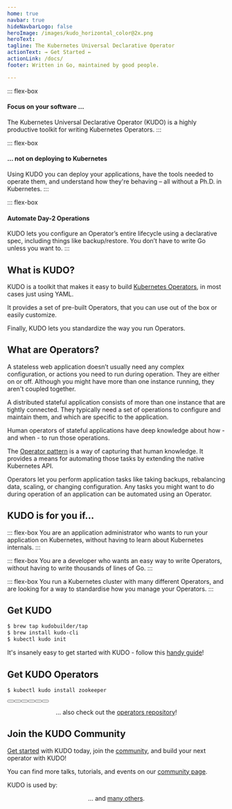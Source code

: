 ```yaml
---
home: true
navbar: true
hideNavbarLogo: false
heroImage: /images/kudo_horizontal_color@2x.png
heroText:
tagline: The Kubernetes Universal Declarative Operator
actionText: ⇝ Get Started ⇜
actionLink: /docs/
footer: Written in Go, maintained by good people.

---
```


<div class="flex-container">

::: flex-box
<h4>Focus on your software …</h4>
The Kubernetes Universal Declarative Operator (KUDO) is a highly productive toolkit for writing Kubernetes Operators.
:::

::: flex-box
<h4>… not on deploying to Kubernetes</h4>
Using KUDO you can deploy your applications, have the tools needed to operate them, and understand how they're behaving – all without a Ph.D. in Kubernetes.
:::

::: flex-box
<h4>Automate Day-2 Operations</h4>
KUDO lets you configure an Operator’s entire lifecycle using a declarative spec, including things like backup/restore. You don’t have to write Go unless you want to.
:::

</div>


## What is KUDO?

KUDO is a toolkit that makes it easy to build [Kubernetes Operators](#what-are-operators), in most cases just using YAML.

It provides a set of pre-built Operators, that you can use out of the box or easily customize.

Finally, KUDO lets you standardize the way you run Operators.


## What are Operators?

A stateless web application doesn’t usually need any complex configuration, or actions you need to run during operation. They are either on or off. Although you might have more than one instance running, they aren't coupled together.

A distributed stateful application consists of more than one instance that are tightly connected. They typically need a set of operations to configure and maintain them, and which are specific to the application.

Human operators of stateful applications have deep knowledge about how - and when - to run those operations.

The [Operator pattern](https://kubernetes.io/docs/concepts/extend-kubernetes/operator/) is a way of capturing that human knowledge. It provides a means for automating those tasks by extending the native Kubernetes API.

Operators let you perform application tasks like taking backups, rebalancing data, scaling, or changing configuration. Any tasks you might want to do during operation of an application can be automated using an Operator.

## KUDO is for you if...

<div class="flex-container">

::: flex-box
You are an application administrator who wants to run your application on Kubernetes, without having to learn about Kubernetes internals.
:::

::: flex-box
You are a developer who wants an easy way to write Operators, without having to write thousands of lines of Go.
:::

::: flex-box
You run a Kubernetes cluster with many different Operators, and are looking for a way to standardise how you manage your Operators.
:::

</div>

## Get KUDO

```bash
$ brew tap kudobuilder/tap
$ brew install kudo-cli
$ kubectl kudo init
```

It's insanely easy to get started with KUDO - follow this [handy guide](/docs/)!

## Get KUDO Operators

```bash
$ kubectl kudo install zookeeper
```

<div class="flex-container">

<Button text="Apache Kafka" img="/images/logos/apache-kafka.png" url="https://github.com/kudobuilder/operators/tree/master/repository/kafka/docs/latest/" />

<Button text="Apache Cassandra" img="/images/logos/apache-cassandra.jpg" url="https://github.com/kudobuilder/operators/tree/master/repository/cassandra/" />

<Button text="Apache Spark" img="/images/logos/apache-spark.jpg" url="https://github.com/kudobuilder/operators/tree/master/repository/spark/" />

<Button text="Apache Zookeeper" img="/images/logos/apache-zookeeper.png" url="https://github.com/kudobuilder/operators/tree/master/repository/zookeeper/" />

<Button text="Apache Flink" img="/images/logos/apache-flink.png" url="https://github.com/kudobuilder/operators/tree/master/repository/flink/" />

<Button text="Elasticsearch" img="/images/logos/elasticsearch.svg" url="https://github.com/kudobuilder/operators/tree/master/repository/elastic/" />

</div>

<center>

… also check out the [operators repository](https://github.com/kudobuilder/operators/)!

</center>

## Join the KUDO Community

[Get started](docs/README.md) with KUDO today, join the [community](community/README.md), and build your next operator with KUDO!

You can find more talks, tutorials, and events on our [community page](community/README.md#community-content).

KUDO is used by:

<div class="flex-container">

<Logo alt="MayaData" img="/images/logos/mayadata.jpg" url="https://mayadata.io/" />

<Logo alt="ArangoDB" img="/images/logos/arangodb.png" url="https://arangodb.com/" />

<Logo alt="D2iQ" img="/images/logos/d2iq.png" url="https://d2iq.com/" />

</div>


<center>

... and [many others](https://github.com/kudobuilder/kudo/graphs/contributors).

</center>
